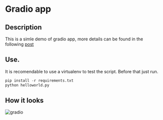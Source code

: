 # Gradio app

## Description

This is a simle demo of gradio app, more details can be found in the following [post]()

## Use.

It is recomendable to use a virtualenv to test the script. Before that just run.

```python
pip install -r requirements.txt
python helloworld.py
```
## How it looks

![gradio]("gradio_presentation.png")